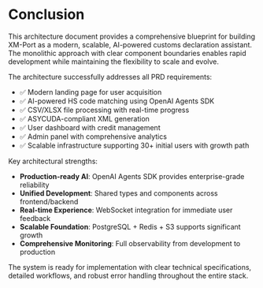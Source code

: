 # Conclusion

This architecture document provides a comprehensive blueprint for building XM-Port as a modern, scalable, AI-powered customs declaration assistant. The monolithic approach with clear component boundaries enables rapid development while maintaining the flexibility to scale and evolve.

The architecture successfully addresses all PRD requirements:
- ✅ Modern landing page for user acquisition
- ✅ AI-powered HS code matching using OpenAI Agents SDK
- ✅ CSV/XLSX file processing with real-time progress
- ✅ ASYCUDA-compliant XML generation
- ✅ User dashboard with credit management
- ✅ Admin panel with comprehensive analytics
- ✅ Scalable infrastructure supporting 30+ initial users with growth path

Key architectural strengths:
- **Production-ready AI**: OpenAI Agents SDK provides enterprise-grade reliability
- **Unified Development**: Shared types and components across frontend/backend
- **Real-time Experience**: WebSocket integration for immediate user feedback
- **Scalable Foundation**: PostgreSQL + Redis + S3 supports significant growth
- **Comprehensive Monitoring**: Full observability from development to production

The system is ready for implementation with clear technical specifications, detailed workflows, and robust error handling throughout the entire stack.